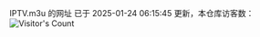 IPTV.m3u 的网址 已于 2025-01-24 06:15:45 更新，本仓库访客数：![Visitor's Count](https://profile-counter.glitch.me/hero1898_tv/count.svg)
